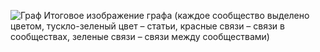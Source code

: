 ![Граф](https://github.com/ulyanovmmm/LLM-hallucinations-and-knowledge-graphs/assets/114415095/45473191-e833-4a8c-955c-a5e6c24d3ddf)
Итоговое изображение графа (каждое сообщество выделено цветом, тускло-зеленый цвет – статьи, красные связи – связи в сообществах, зеленые связи – связи между сообществами)
